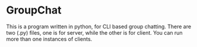 # GroupChat
This is a program written in python, for CLI based group chatting. There are two (.py) files, one is for server, while the other is for client. You can run more than one instances of clients.

